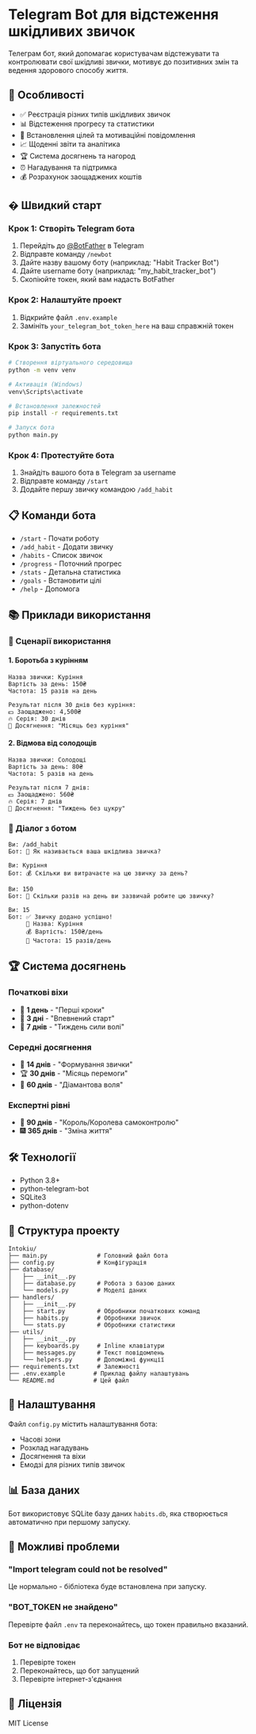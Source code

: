# Telegram Bot для відстеження шкідливих звичок

Телеграм бот, який допомагає користувачам відстежувати та контролювати свої шкідливі звички, мотивує до позитивних змін та ведення здорового способу життя.

## 🚀 Особливості

- ✅ Реєстрація різних типів шкідливих звичок
- 📊 Відстеження прогресу та статистики
- 🎯 Встановлення цілей та мотиваційні повідомлення
- 📈 Щоденні звіти та аналітика
- 🏆 Система досягнень та нагород
- ⏰ Нагадування та підтримка
- 💰 Розрахунок заощаджених коштів

## � Швидкий старт

### Крок 1: Створіть Telegram бота

1. Перейдіть до [@BotFather](https://t.me/botfather) в Telegram
2. Відправте команду `/newbot`
3. Дайте назву вашому боту (наприклад: "Habit Tracker Bot")
4. Дайте username боту (наприклад: "my_habit_tracker_bot")
5. Скопіюйте токен, який вам надасть BotFather

### Крок 2: Налаштуйте проект

1. Відкрийте файл `.env.example`
2. Замініть `your_telegram_bot_token_here` на ваш справжній токен

### Крок 3: Запустіть бота

```bash
# Створення віртуального середовища
python -m venv venv

# Активація (Windows)
venv\Scripts\activate

# Встановлення залежностей  
pip install -r requirements.txt

# Запуск бота
python main.py
```

### Крок 4: Протестуйте бота

1. Знайдіть вашого бота в Telegram за username
2. Відправте команду `/start`
3. Додайте першу звичку командою `/add_habit`

## 📋 Команди бота

- `/start` - Почати роботу
- `/add_habit` - Додати звичку
- `/habits` - Список звичок
- `/progress` - Поточний прогрес
- `/stats` - Детальна статистика
- `/goals` - Встановити цілі
- `/help` - Допомога

## 📚 Приклади використання

### 🎯 Сценарії використання

#### 1. Боротьба з курінням
```
Назва звички: Куріння
Вартість за день: 150₴
Частота: 15 разів на день

Результат після 30 днів без куріння:
💵 Заощаджено: 4,500₴
🔥 Серія: 30 днів
🎉 Досягнення: "Місяць без куріння"
```

#### 2. Відмова від солодощів
```
Назва звички: Солодощі
Вартість за день: 80₴  
Частота: 5 разів на день

Результат після 7 днів:
💵 Заощаджено: 560₴
🔥 Серія: 7 днів
🎉 Досягнення: "Тиждень без цукру"
```

### 💬 Діалог з ботом

```
Ви: /add_habit
Бот: 📝 Як називається ваша шкідлива звичка?

Ви: Куріння
Бот: 💰 Скільки ви витрачаєте на цю звичку за день?

Ви: 150
Бот: 🔄 Скільки разів на день ви зазвичай робите цю звичку?

Ви: 15
Бот: ✅ Звичку додано успішно!
     📝 Назва: Куріння
     💰 Вартість: 150₴/день
     🔄 Частота: 15 разів/день
```

## 🏆 Система досягнень

### Початкові віхи
- 🌱 **1 день** - "Перші кроки"
- 🌿 **3 дні** - "Впевнений старт"  
- 🌳 **7 днів** - "Тиждень сили волі"

### Середні досягнення
- 💚 **14 днів** - "Формування звички"
- 🏆 **30 днів** - "Місяць перемоги"
- 💎 **60 днів** - "Діамантова воля"

### Експертні рівні
- 👑 **90 днів** - "Король/Королева самоконтролю"
- 🎆 **365 днів** - "Зміна життя"

## 🛠️ Технології

- Python 3.8+
- python-telegram-bot
- SQLite3
- python-dotenv

## 📁 Структура проекту

```
Intokiu/
├── main.py              # Головний файл бота
├── config.py            # Конфігурація
├── database/
│   ├── __init__.py
│   ├── database.py      # Робота з базою даних
│   └── models.py        # Моделі даних
├── handlers/
│   ├── __init__.py
│   ├── start.py         # Обробники початкових команд
│   ├── habits.py        # Обробники звичок
│   └── stats.py         # Обробники статистики
├── utils/
│   ├── __init__.py
│   ├── keyboards.py     # Inline клавіатури
│   ├── messages.py      # Текст повідомлень
│   └── helpers.py       # Допоміжні функції
├── requirements.txt     # Залежності
├── .env.example        # Приклад файлу налаштувань
└── README.md           # Цей файл
```

## 🔧 Налаштування

Файл `config.py` містить налаштування бота:
- Часові зони
- Розклад нагадувань
- Досягнення та віхи
- Емодзі для різних типів звичок

## 📊 База даних

Бот використовує SQLite базу даних `habits.db`, яка створюється автоматично при першому запуску.

## 🚨 Можливі проблеми

### "Import telegram could not be resolved"
Це нормально - бібліотека буде встановлена при запуску.

### "BOT_TOKEN не знайдено"
Перевірте файл `.env` та переконайтесь, що токен правильно вказаний.

### Бот не відповідає
1. Перевірте токен
2. Переконайтесь, що бот запущений
3. Перевірте інтернет-з'єднання

## 📄 Ліцензія

MIT License
